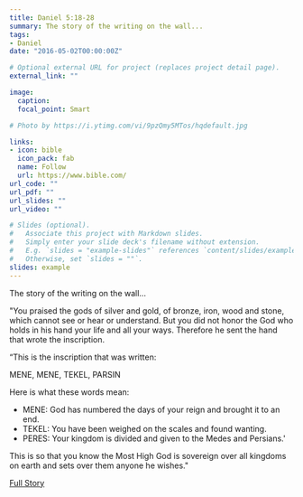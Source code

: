 ```yaml
---
title: Daniel 5:18-28
summary: The story of the writing on the wall...
tags:
- Daniel
date: "2016-05-02T00:00:00Z"

# Optional external URL for project (replaces project detail page).
external_link: ""

image:
  caption: 
  focal_point: Smart

# Photo by https://i.ytimg.com/vi/9pzQmy5MTos/hqdefault.jpg

links:
- icon: bible
  icon_pack: fab
  name: Follow
  url: https://www.bible.com/
url_code: ""
url_pdf: ""
url_slides: ""
url_video: ""

# Slides (optional).
#   Associate this project with Markdown slides.
#   Simply enter your slide deck's filename without extension.
#   E.g. `slides = "example-slides"` references `content/slides/example-slides.md`.
#   Otherwise, set `slides = ""`.
slides: example
---
```


The story of the writing on the wall...

"You praised the gods of silver and gold, of bronze, iron, wood and stone, which cannot see or hear or understand. But you did not honor the God who holds in his hand your life and all your ways. Therefore he sent the hand that wrote the inscription.


“This is the inscription that was written:


MENE, MENE, TEKEL, PARSIN


Here is what these words mean:


- MENE: God has numbered the days of your reign and brought it to an end.
- TEKEL: You have been weighed on the scales and found wanting.
- PERES: Your kingdom is divided and given to the Medes and Persians.'

This is so that you know the Most High God is sovereign over all kingdoms on earth and sets over them anyone he wishes." 

[Full Story](https://www.bible.com/bible/111/DAN.5.NIV)
